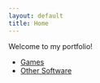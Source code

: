 ```yaml
---
layout: default
title: Home
---
```


Welcome to my portfolio!

- [Games](/games/)
- [Other Software](/other-software/)
